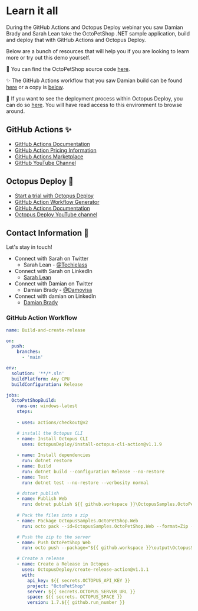 # Learn it all 
During the GitHub Actions and Octopus Deploy webinar you saw Damian Brady and Sarah Lean take the OctoPetShop .NET sample application, build and deploy that with GitHub Actions and Octopus Deploy. 

Below are a bunch of resources that will help you if you are looking to learn more or try out this demo yourself. 

🐶 You can find the OctoPetShop source code [here](https://www.github.com/octopussamples/octopetshop). 

✨ The GitHub Actions workflow that you saw Damian build can be found [here](https://raw.githubusercontent.com/DamovisaInc/SarahOctoPet/main/.github/workflows/main.yml) or a copy is [below](#github-action-workflow).

🐙 If you want to see the deployment process within Octopus Deploy, you can do so [here](https://webinar.octopus.app/app#/Spaces-282).  You will have read access to this environment to browse around. 

## GitHub Actions ✨
- [GitHub Actions Documentation](https://docs.github.com/en/actions)
- [GitHub Action Pricing Information](https://github.com/features/actions#pricing-details)
- [GitHub Actions Marketplace](https://github.com/marketplace?type=actions)
- [GitHub YouTube Channel](https://www.youtube.com/channel/UC7c3Kb6jYCRj4JOHHZTxKsQ)


## Octopus Deploy 🐙
- [Start a trial with Octopus Deploy](https://octopus.com/start)
- [GitHub Action Workflow Generator](https://production.githubactionworkflows.com/index.html)
- [GitHub Actions Documentation](https://octopus.com/docs/packaging-applications/build-servers/github-actions)
- [Octopus Deploy YouTube channel](https://www.youtube.com/octopusdeploy)

## Contact Information 👋

Let's stay in touch! 

- Connect with Sarah on Twitter
    - Sarah Lean - [@Techielass](https://twitter.com/techielass)
- Connect with Sarah on LinkedIn
    - [Sarah Lean](https://in.linkedin.com/in/sazlean)
- Connect with Damian on Twitter
    - Damian Brady - [@Damovisa](https://twitter.com/damovisa)
- Connect with damian on LinkedIn
    - [Damian Brady](https://www.linkedin.com/in/damianbrady/)


### GitHub Action Workflow
```yaml
name: Build-and-create-release

on:
  push:
    branches:    
      - 'main'

env:
  solution: '**/*.sln'
  buildPlatform: Any CPU
  buildConfiguration: Release

jobs:
  OctoPetShopBuild:
    runs-on: windows-latest
    steps:
    
    - uses: actions/checkout@v2

    # install the Octopus CLI
    - name: Install Octopus CLI
      uses: OctopusDeploy/install-octopus-cli-action@v1.1.9
    
    - name: Install dependencies
      run: dotnet restore
    - name: Build
      run: dotnet build --configuration Release --no-restore
    - name: Test
      run: dotnet test --no-restore --verbosity normal

    # dotnet publish
    - name: Publish Web
      run: dotnet publish ${{ github.workspace }}\OctopusSamples.OctoPetShop.Web/OctopusSamples.OctoPetShop.Web.csproj --configuration ${{ env.BuildConfiguration }} --output ${{ github.workspace }}\output\OctoPetShop.Web\
      
    # Pack the files into a zip
    - name: Package OctopusSamples.OctoPetShop.Web
      run: octo pack --id=OctopusSamples.OctoPetShop.Web --format=Zip --version=1.7.${{ github.run_number }} --basePath=${{ github.workspace }}\output\OctoPetShop.Web\ --outFolder=${{ github.workspace }}\output

    # Push the zip to the server
    - name: Push OctoPetShop Web
      run: octo push --package="${{ github.workspace }}\output\OctopusSamples.OctoPetShop.Web.1.7.${{ github.run_number }}.zip" --server="${{ secrets.OCTOPUS_SERVER_URL }}" --apiKey="${{ secrets.OCTOPUS_API_KEY }}" --space="${{ secrets.OCTOPUS_SPACE }}"

    # Create a release
    - name: Create a Release in Octopus
      uses: OctopusDeploy/create-release-action@v1.1.1
      with:
        api_key: ${{ secrets.OCTOPUS_API_KEY }}
        project: "OctoPetShop"
        server: ${{ secrets.OCTOPUS_SERVER_URL }}
        space: ${{ secrets. OCTOPUS_SPACE }}
        version: 1.7.${{ github.run_number }}
        
```

